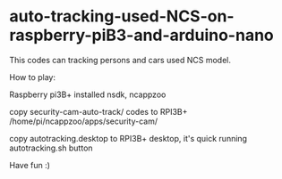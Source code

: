# auto-tracking-used-NCS-on-raspberry-piB3-and-arduino-nano

This codes can tracking persons and cars used NCS model.


How to play:

Raspberry pi3B+ installed nsdk, ncappzoo

copy security-cam-auto-track/ codes to RPI3B+ /home/pi/ncappzoo/apps/security-cam/

copy autotracking.desktop to RPI3B+ desktop, it's quick running autotracking.sh button


Have fun :)
